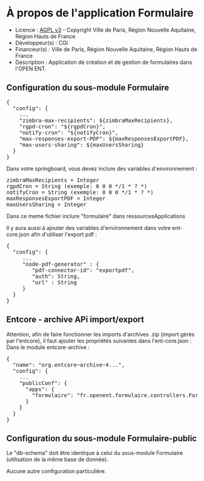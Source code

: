 # À propos de l'application Formulaire

* Licence : [AGPL v3](http://www.gnu.org/licenses/agpl.txt) - Copyright Ville de Paris, Région Nouvelle Aquitaine, Région Hauts de France
* Développeur(s) : CGI
* Financeur(s) : Ville de Paris, Région Nouvelle Aquitaine, Région Hauts de France
* Description : Application de création et de gestion de formulaires dans l'OPEN ENT.

## Configuration du sous-module Formulaire

<pre>
{
  "config": {
    ...
    "zimbra-max-recipients": ${zimbraMaxRecipients},
    "rgpd-cron": "${rgpdCron}",
    "notify-cron": "${notifyCron}",
    "max-responses-export-PDF": ${maxResponsesExportPDF},
    "max-users-sharing": ${maxUsersSharing}
  }
}
</pre>

Dans votre springboard, vous devez inclure des variables d'environnement :

<pre>
zimbraMaxRecipients = Integer
rgpdCron = String (exemple: 0 0 0 */1 * ? *)
notifyCron = String (exemple: 0 0 0 */1 * ? *)
maxResponsesExportPDF = Integer
maxUsersSharing = Integer
</pre>

Dans ce meme fichier inclure "formulaire" dans ressourcesApplications

Il y aura aussi à ajouter des variables d'environnement dans votre ent-core.json afin d'utiliser l'export pdf :

<pre>
{
  "config": {
     ...
     "node-pdf-generator" : {
        "pdf-connector-id": "exportpdf",
        "auth": String,
        "url" : String
     }
  }
}
</pre>


## Entcore - archive APi import/export

Attention, afin de faire fonctionner les imports d'archives .zip (import gérés par l'entcore),
il faut ajouter les propriétés suivantes dans l'ent-core.json :
Dans le module entcore-archive :
<pre>
{
  "name": "org.entcore~archive~4...",
  "config": {
    ...
    "publicConf": {
      "apps": {
        "formulaire": "fr.openent.formulaire.controllers.FormController|initCreationRight"
      }
    } 
  }
}
</pre>


## Configuration du sous-module Formulaire-public

Le "db-schema" doit être identique à celui du sous-module Formulaire (utilisation de la même base de donnée).

Aucune autre configuration particulière.